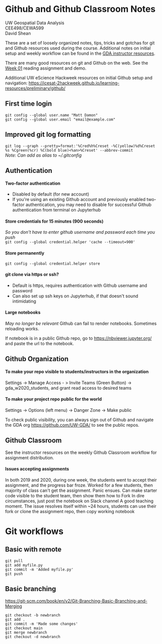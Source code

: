 # Github and Github Classroom Notes
UW Geospatial Data Analysis  
CEE498/CEWA599  
David Shean  

These are a set of loosely organized notes, tips, tricks and gotchas for git and Github resources used during the course.  Additional notes on initial setup and weekly workflow can be found in the [GDA instructor resources](https://github.com/UW-GDA/gda_2020/tree/master/resources/instructors).

There are many good resources on git and Github on the web.  See the [Week 01](https://github.com/UW-GDA/gda_2020/tree/master/modules/01_Shell_Github) reading assignment and demo.  

Additional UW eScience Hackweek resources on initial Github setup and navigation: https://icesat-2hackweek.github.io/learning-resources/preliminary/github/

## First time login
`git config --global user.name "Matt Damon"`  
`git config --global user.email "email@example.com"`

## Improved git log formatting
`git log --graph --pretty=format:'%Cred%h%Creset -%C(yellow)%d%Creset %s %Cgreen(%cr) %C(bold blue)<%an>%Creset' --abbrev-commit`  
*Note: Can add as alias to ~/.gitconfig*

## Authentication
#### Two-factor authentication
* Disabled by default (for new account)
* If you're using an existing Github account and previously enabled two-factor authentication, you may need to disable for successful Github authentication from terminal on Jupyterhub

#### Store credentials for 15 minutes (900 seconds)
*So you don't have to enter github username and password each time you push*  
`git config --global credential.helper 'cache --timeout=900'`

#### Store permanently
`git config --global credential.helper store`

#### git clone via https or ssh?
* Default is https, requires authentication with Github username and password
* Can also set up ssh keys on Jupyterhub, if that doesn't sound intimidating

#### Large notebooks
*May no longer be relevant*
Github can fail to render notebooks. Sometimes reloading works.

If notebook is in a public Github repo, go to https://nbviewer.jupyter.org/ and paste the url to the notebook.

## Github Organization

#### To make your repo visible to students/instructors in the organization
Settings -> Manage Access - > Invite Teams (Green Button) -> gda_w2020_students, and grant read access to desired teams

#### To make your project repo public for the world
Settings -> Options (left menu) -> Danger Zone -> Make public

To check public visibility, you can always sign out of Github and navigate the GDA org https://github.com/UW-GDA/ to see the public repos.

## Github Classroom
See the instructor resources on the weekly Github Classroom workflow for assignment distribution.

#### Issues accepting assignments
In both 2019 and 2020, during one week, the students went to accept their assignment, and the progress bar froze. Worked for a few students, then majority of class can't get the assignment. Panic ensues.
Can make starter code visible to the student team, then show them how to Fork
In dire circumstances, just post the notebook on Slack channel
A good teaching moment.
The issue resolves itself within ~24 hours, students can use their fork or clone the assignment repo, then copy working notebook

# Git workflows

## Basic with remote 
```
git pull
git add myfile.py
git commit -m 'Added myfile.py'
git push
```
## Basic branching 
https://git-scm.com/book/en/v2/Git-Branching-Basic-Branching-and-Merging
```
git checkout -b newbranch
git add .
git commit -m 'Made some changes'
git checkout main
git merge newbranch
git checkout -d newbranch
```

